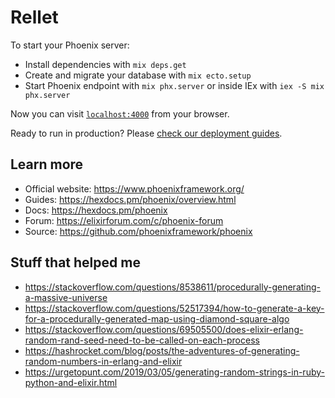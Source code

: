 # Rellet

To start your Phoenix server:

  * Install dependencies with `mix deps.get`
  * Create and migrate your database with `mix ecto.setup`
  * Start Phoenix endpoint with `mix phx.server` or inside IEx with `iex -S mix phx.server`

Now you can visit [`localhost:4000`](http://localhost:4000) from your browser.

Ready to run in production? Please [check our deployment guides](https://hexdocs.pm/phoenix/deployment.html).

## Learn more

  * Official website: https://www.phoenixframework.org/
  * Guides: https://hexdocs.pm/phoenix/overview.html
  * Docs: https://hexdocs.pm/phoenix
  * Forum: https://elixirforum.com/c/phoenix-forum
  * Source: https://github.com/phoenixframework/phoenix


## Stuff that helped me
+ https://stackoverflow.com/questions/8538611/procedurally-generating-a-massive-universe
+ https://stackoverflow.com/questions/52517394/how-to-generate-a-key-for-a-procedurally-generated-map-using-diamond-square-algo
+ https://stackoverflow.com/questions/69505500/does-elixir-erlang-random-rand-seed-need-to-be-called-on-each-process
+ https://hashrocket.com/blog/posts/the-adventures-of-generating-random-numbers-in-erlang-and-elixir
+ https://urgetopunt.com/2019/03/05/generating-random-strings-in-ruby-python-and-elixir.html